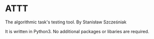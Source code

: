 # ATTT
The algorithmic task's testing tool.
By Stanisław Szcześniak

It is written in Python3. No additional packages or libaries are required.
